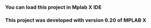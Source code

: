 ### You can load this project in Mplab X IDE

### This project was developed with version 6.20 of MPLAB X
